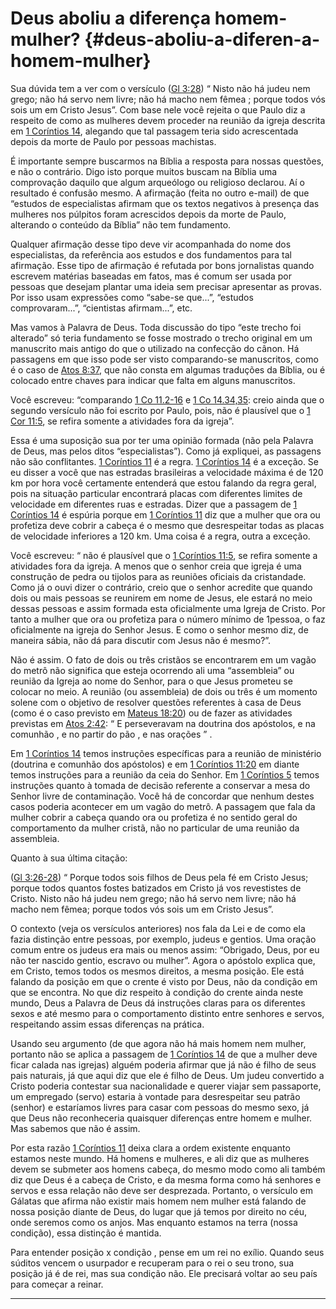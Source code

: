 # Deus aboliu a diferença homem-mulher? {#deus-aboliu-a-diferen-a-homem-mulher}

Sua dúvida tem a ver com o versículo ([Gl 3:28](http://bibliaonline.com.br/acf/gl/3/28)) “ Nisto não há judeu nem grego; não há servo nem livre; não há macho nem fêmea ; porque todos vós sois um em Cristo Jesus”. Com base nele você rejeita o que Paulo diz a respeito de como as mulheres devem proceder na reunião da igreja descrita em [1 Coríntios 14](http://bibliaonline.com.br/acf/1co/14), alegando que tal passagem teria sido acrescentada depois da morte de Paulo por pessoas machistas.

É importante sempre buscarmos na Bíblia a resposta para nossas questões, e não o contrário. Digo isto porque muitos buscam na Bíblia uma comprovação daquilo que algum arqueólogo ou religioso declarou. Aí o resultado é confusão mesmo. A afirmação (feita no outro e-mail) de que “estudos de especialistas afirmam que os textos negativos à presença das mulheres nos púlpitos foram acrescidos depois da morte de Paulo, alterando o conteúdo da Bíblia” não tem fundamento.

Qualquer afirmação desse tipo deve vir acompanhada do nome dos especialistas, da referência aos estudos e dos fundamentos para tal afirmação. Esse tipo de afirmação é refutada por bons jornalistas quando escrevem matérias baseadas em fatos, mas é comum ser usada por pessoas que desejam plantar uma ideia sem precisar apresentar as provas. Por isso usam expressões como “sabe-se que...”, “estudos comprovaram...”, “cientistas afirmam...”, etc.

Mas vamos à Palavra de Deus. Toda discussão do tipo “este trecho foi alterado” só teria fundamento se fosse mostrado o trecho original em um manuscrito mais antigo do que o utilizado na confecção do cânon. Há passagens em que isso pode ser visto comparando-se manuscritos, como é o caso de [Atos 8:37](http://bibliaonline.com.br/acf/atos/8/37), que não consta em algumas traduções da Bíblia, ou é colocado entre chaves para indicar que falta em alguns manuscritos.

Você escreveu: “comparando [1 Co 11.2-16](http://bibliaonline.com.br/acf/1co/11/2-16) e [1 Co 14.34,35](http://bibliaonline.com.br/acf/1co/14/34,35): creio ainda que o segundo versículo não foi escrito por Paulo, pois, não é plausível que o [1 Cor 11:5](http://bibliaonline.com.br/acf/1co/11/5), se refira somente a atividades fora da igreja”.

Essa é uma suposição sua por ter uma opinião formada (não pela Palavra de Deus, mas pelos ditos “especialistas”). Como já expliquei, as passagens não são conflitantes. [1 Coríntios 11](http://bibliaonline.com.br/acf/1co/11) é a regra. [1 Coríntios 14](http://bibliaonline.com.br/acf/1co/14) é a exceção. Se eu disser a você que nas estradas brasileiras a velocidade máxima é de 120 km por hora você certamente entenderá que estou falando da regra geral, pois na situação particular encontrará placas com diferentes limites de velocidade em diferentes ruas e estradas. Dizer que a passagem de [1 Coríntios 14](http://bibliaonline.com.br/acf/1co/14) é espúria porque em [1 Coríntios 11](http://bibliaonline.com.br/acf/1co/11) diz que a mulher que ora ou profetiza deve cobrir a cabeça é o mesmo que desrespeitar todas as placas de velocidade inferiores a 120 km. Uma coisa é a regra, outra a exceção.

Você escreveu: “ não é plausível que o [1 Coríntios 11:5](http://bibliaonline.com.br/acf/1co/11/5), se refira somente a atividades fora da igreja. A menos que o senhor creia que igreja é uma construção de pedra ou tijolos para as reuniões oficiais da cristandade. Como já o ouvi dizer o contrário, creio que o senhor acredite que quando dois ou mais pessoas se reunirem em nome de Jesus, ele estará no meio dessas pessoas e assim formada esta oficialmente uma Igreja de Cristo. Por tanto a mulher que ora ou profetiza para o número mínimo de 1pessoa, o faz oficialmente na igreja do Senhor Jesus. E como o senhor mesmo diz, de maneira sábia, não dá para discutir com Jesus não é mesmo?”.

Não é assim. O fato de dois ou três cristãos se encontrarem em um vagão do metrô não significa que esteja ocorrendo ali uma “assembleia” ou reunião da Igreja ao nome do Senhor, para o que Jesus prometeu se colocar no meio. A reunião (ou assembleia) de dois ou três é um momento solene com o objetivo de resolver questões referentes à casa de Deus (como é o caso previsto em [Mateus 18:20](http://bibliaonline.com.br/acf/mt/18/20)) ou de fazer as atividades previstas em [Atos 2:42](http://bibliaonline.com.br/acf/atos/2/42): “ E perseveravam na doutrina dos apóstolos, e na comunhão , e no partir do pão , e nas orações ” .

Em [1 Coríntios 14](http://bibliaonline.com.br/acf/1co/14) temos instruções específicas para a reunião de ministério (doutrina e comunhão dos apóstolos) e em [1 Coríntios 11:20](http://bibliaonline.com.br/acf/1co/11/20) em diante temos instruções para a reunião da ceia do Senhor. Em [1 Coríntios 5](http://bibliaonline.com.br/acf/1co/5) temos instruções quanto à tomada de decisão referente a conservar a mesa do Senhor livre de contaminação. Você há de concordar que nenhum destes casos poderia acontecer em um vagão do metrô. A passagem que fala da mulher cobrir a cabeça quando ora ou profetiza é no sentido geral do comportamento da mulher cristã, não no particular de uma reunião da assembleia.

Quanto à sua última citação:

([Gl 3:26-28](http://bibliaonline.com.br/acf/gl/3/26-28)) “ Porque todos sois filhos de Deus pela fé em Cristo Jesus; porque todos quantos fostes batizados em Cristo já vos revestistes de Cristo. Nisto não há judeu nem grego; não há servo nem livre; não há macho nem fêmea; porque todos vós sois um em Cristo Jesus”.

O contexto (veja os versículos anteriores) nos fala da Lei e de como ela fazia distinção entre pessoas, por exemplo, judeus e gentios. Uma oração comum entre os judeus era mais ou menos assim: “Obrigado, Deus, por eu não ter nascido gentio, escravo ou mulher”. Agora o apóstolo explica que, em Cristo, temos todos os mesmos direitos, a mesma posição. Ele está falando da posição em que o crente é visto por Deus, não da condição em que se encontra. No que diz respeito à condição do crente ainda neste mundo, Deus a Palavra de Deus dá instruções claras para os diferentes sexos e até mesmo para o comportamento distinto entre senhores e servos, respeitando assim essas diferenças na prática.

Usando seu argumento (de que agora não há mais homem nem mulher, portanto não se aplica a passagem de [1 Coríntios 14](http://bibliaonline.com.br/acf/1co/14) de que a mulher deve ficar calada nas igrejas) alguém poderia afirmar que já não é filho de seus pais naturais, já que aqui diz que ele é filho de Deus. Um judeu convertido a Cristo poderia contestar sua nacionalidade e querer viajar sem passaporte, um empregado (servo) estaria à vontade para desrespeitar seu patrão (senhor) e estaríamos livres para casar com pessoas do mesmo sexo, já que Deus não reconheceria quaisquer diferenças entre homem e mulher. Mas sabemos que não é assim.

Por esta razão [1 Coríntios 11](http://bibliaonline.com.br/acf/1co/11) deixa clara a ordem existente enquanto estamos neste mundo. Há homens e mulheres, e ali diz que as mulheres devem se submeter aos homens cabeça, do mesmo modo como ali também diz que Deus é a cabeça de Cristo, e da mesma forma como há senhores e servos e essa relação não deve ser desprezada. Portanto, o versículo em Gálatas que afirma não existir mais homem nem mulher está falando de nossa posição diante de Deus, do lugar que já temos por direito no céu, onde seremos como os anjos. Mas enquanto estamos na terra (nossa condição), essa distinção é mantida.

Para entender posição x condição , pense em um rei no exílio. Quando seus súditos vencem o usurpador e recuperam para o rei o seu trono, sua posição já é de rei, mas sua condição não. Ele precisará voltar ao seu país para começar a reinar.

*****